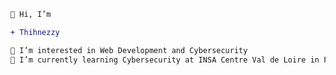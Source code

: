  ```diff 
 👋 Hi, I’m 

 + Thihnezzy 

 👀 I’m interested in Web Development and Cybersecurity
 🌱 I’m currently learning Cybersecurity at INSA Centre Val de Loire in France
```
<!---
QuocThinhNGUYEN-JONES/QuocThinhNGUYEN-JONES is a ✨ special ✨ repository because its `README.md` (this file) appears on your GitHub profile.
You can click the Preview link to take a look at your changes.
--->
